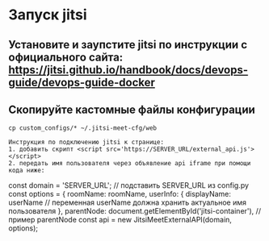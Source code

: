 # Запуск jitsi
## Установите и заупстите jitsi по инструкции с официального сайта: https://jitsi.github.io/handbook/docs/devops-guide/devops-guide-docker
## Скопируйте кастомные файлы конфигурации
```
cp custom_configs/* ~/.jitsi-meet-cfg/web

Инструкция по подключению jitsi к странице:
1. добавить скрипт <script src='https://SERVER_URL/external_api.js'></script>
2. передать имя пользователя через объявление api iframe при помощи кода ниже:
```
const domain = 'SERVER_URL'; // подставить SERVER_URL из config.py
const options = {
                roomName: roomName,
                userInfo: {
                    displayName: userName // переменная userName должна хранить актуальное имя пользователя
                },
                parentNode: document.getElementById('jitsi-container'), // пример parentNode
const api = new JitsiMeetExternalAPI(domain, options);
```
